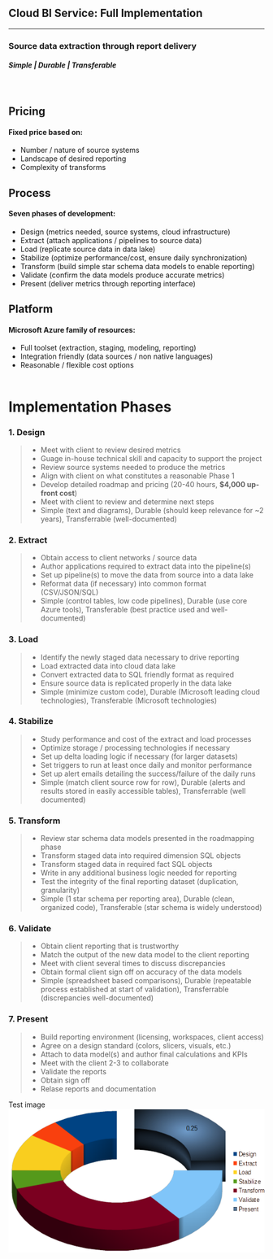 ## Cloud BI Service: Full Implementation
---
### Source data extraction through report delivery 
##### Simple | Durable | Transferable
<br>

## Pricing
#### Fixed price based on:
* Number / nature of source systems
* Landscape of desired reporting
* Complexity of transforms

## Process
#### Seven phases of development:
* Design (metrics needed, source systems, cloud infrastructure)
* Extract (attach applications / pipelines to source data)
* Load (replicate source data in data lake)
* Stabilize (optimize performance/cost, ensure daily synchronization)
* Transform (build simple star schema data models to enable reporting)
* Validate (confirm the data models produce accurate metrics)
* Present (deliver metrics through reporting interface)

## Platform
#### Microsoft Azure family of resources:
* Full toolset (extraction, staging, modeling, reporting)
* Integration friendly  (data sources / non native languages)
* Reasonable / flexible cost options 
<br> <br>


# Implementation Phases
### 1. Design
>* Meet with client to review desired metrics
>* Guage in-house technical skill and capacity to support the project
>* Review source systems needed to produce the metrics
>* Align with client on what constitutes a reasonable Phase 1
>* Develop detailed roadmap and pricing (20-40 hours, **$4,000 up-front cost**)
>* Meet with client to review and determine next steps
>* Simple (text and diagrams), Durable (should keep relevance for ~2 years), Transferrable (well-documented)

### 2. Extract
>* Obtain access to client networks / source data
>* Author applications required to extract data into the pipeline(s)
>* Set up pipeline(s) to move the data from source into a data lake
>* Reformat data (if necessary) into common format (CSV/JSON/SQL)
>* Simple (control tables, low code pipelines), Durable (use core Azure tools), Transferable (best practice used and well-documented)

### 3. Load
>* Identify the newly staged data necessary to drive reporting
>* Load extracted data into cloud data lake
>* Convert extracted data to SQL friendly format as required
>* Ensure source data is replicated properly in the data lake
>* Simple (minimize custom code), Durable (Microsoft leading cloud technologies), Transferable (Microsoft technologies)

### 4. Stabilize
>* Study performance and cost of the extract and load processes
>* Optimize storage / processing technologies if necessary
>* Set up delta loading logic if necessary (for larger datasets)
>* Set triggers to run at least once daily and monitor performance
>* Set up alert emails detailing the success/failure of the daily runs
>* Simple (match client source row for row), Durable (alerts and results stored in easily accessible tables), Transferrable (well documented)

### 5. Transform
>* Review star schema data models presented in the roadmapping phase
>* Transform staged data into required dimension SQL objects
>* Transform staged data in required fact SQL objects
>* Write in any additional business logic needed for reporting
>* Test the integrity of the final reporting dataset (duplication, granularity)
>* Simple (1 star schema per reporting area), Durable (clean, organized code), Transferable (star schema is widely understood)

### 6. Validate
>* Obtain client reporting that is trustworthy 
>* Match the output of the new data model to the client reporting
>* Meet with client several times to discuss discrepancies
>* Obtain formal client sign off on accuracy of the data models
>* Simple (spreadsheet based comparisons), Durable (repeatable process established at start of validation), Transferrable (discrepancies well-documented)

### 7. Present
>* Build reporting environment (licensing, workspaces, client access)
>* Agree on a design standard (colors, slicers, visuals, etc.)
>* Attach to data model(s) and author final calculations and KPIs
>* Meet with the client 2-3 to collaborate
>* Validate the reports
>* Obtain sign off
>* Relase reports and documentation

Test image
![](https://github.com/jakeburnsfast/BIProcess/blob/main/Test%20Image.png "Okey Dokey")